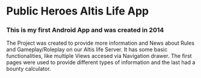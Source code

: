 # Public Heroes Altis Life App

### This is my first Android App and was created in 2014 

The Project was created to provide more information and News about Rules and Gameplay/Roleplay on our Altis life Server. It has some basic functionalities, like multiple Views accesed via Navigation drawer. The first pages were used to provide different types of information and the last had a bounty calculator.
